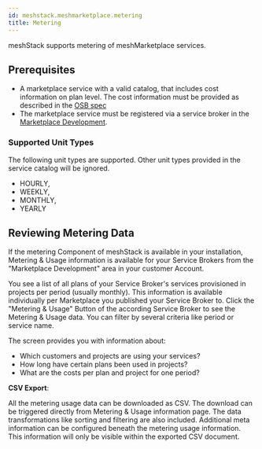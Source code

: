 ```yaml
---
id: meshstack.meshmarketplace.metering
title: Metering
---
```


meshStack supports metering of meshMarketplace services.

## Prerequisites

- A marketplace service with a valid catalog, that includes cost information on plan level. The cost information must be provided as described in the [OSB spec](https://github.com/openservicebrokerapi/servicebroker/blob/v2.15/profile.md#service-metadata)
- The marketplace service must be registered via a service broker in the [Marketplace Development](meshstack.meshmarketplace.development.md).

### Supported Unit Types

The following unit types are supported. Other unit types provided in the service catalog will be ignored.

- HOURLY,
- WEEKLY,
- MONTHLY,
- YEARLY

## Reviewing Metering Data

If the metering Component of meshStack is available in your installation, Metering & Usage information is available for your Service Brokers from the "Marketplace Development" area in your customer Account.

You see a list of all plans  of your Service Broker's services provisioned in projects per period (usually monthly). This information is available individually per Marketplace you published your Service Broker to. Click the "Metering & Usage" Button of the according Service Broker to see the Metering & Usage data. You can filter by several criteria like period or service name.

The screen provides you with information about:

- Which customers and projects are using your services?
- How long have certain plans been used in projects?
- What are the costs per plan and project for one period?

**CSV Export**:

All the metering usage data can be downloaded as CSV. The download can be triggered directly from Metering & Usage information page. The data transformations like sorting and filtering are also included. Additional meta information can be configured beneath the metering usage information. This information will only be visible within the exported CSV document.

